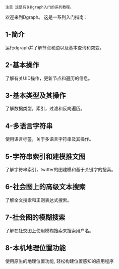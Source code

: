 `注意 这是有关Dgraph入门的系列教程。`

欢迎来到Dgraph。 这是一系列入门指南：

## 1-简介
运行dgraph并了解节点和边以及基本查询和突变。

## 2-基本操作
了解有关UID操作，更新节点和遍历的信息。

## 3-基本类型及其操作
了解数据类型，索引，过滤和反向遍历。

## 4-多语言字符串
使用语言标签，关于多语言字符串及其操作。

## 5-字符串索引和建模推文图
了解字符串索引，twitter的图建模和基于关键字的搜索。

## 6-社会图上的高级文本搜索
了解全文搜索和正则表达式搜索。

## 7-社会图的模糊搜索
了解在社交图上使用模糊搜索来搜索用户名。

## 8-本机地理位置功能
使用原生的地理位置功能, 轻松构建位置感知的应用程序